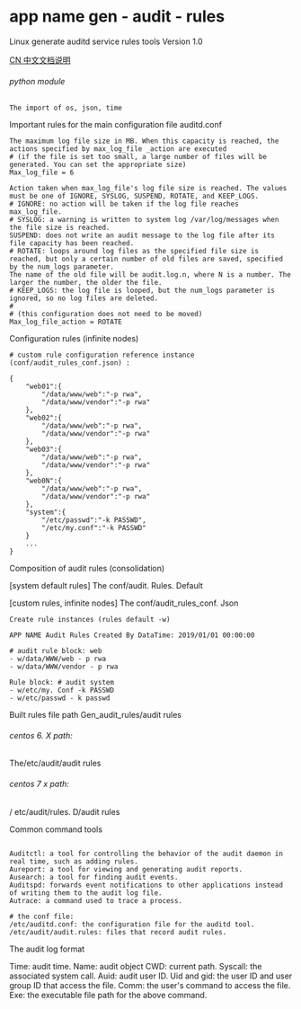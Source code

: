 # app name gen - audit - rules
Linux generate auditd service rules tools Version 1.0

[CN 中文文档说明](https://github.com/iotd/gen-auditd-service-rules/blob/master/README.CN.md)  

###### python module
```
The import of os, json, time
```

Important rules for the main configuration file auditd.conf
```
The maximum log file size in MB. When this capacity is reached, the actions specified by max_log_file _action are executed
# (if the file is set too small, a large number of files will be generated. You can set the appropriate size)
Max_log_file = 6

Action taken when max_log_file's log file size is reached. The values must be one of IGNORE, SYSLOG, SUSPEND, ROTATE, and KEEP_LOGS.
# IGNORE: no action will be taken if the log file reaches max_log_file.
# SYSLOG: a warning is written to system log /var/log/messages when the file size is reached.
SUSPEND: does not write an audit message to the log file after its file capacity has been reached.
# ROTATE: loops around log files as the specified file size is reached, but only a certain number of old files are saved, specified by the num_logs parameter.
The name of the old file will be audit.log.n, where N is a number. The larger the number, the older the file.
# KEEP_LOGS: the log file is looped, but the num_logs parameter is ignored, so no log files are deleted.
#
# (this configuration does not need to be moved)
Max_log_file_action = ROTATE

```

Configuration rules (infinite nodes)

```
# custom rule configuration reference instance (conf/audit_rules_conf.json) :

{
    "web01":{
        "/data/www/web":"-p rwa",
        "/data/www/vendor":"-p rwa"
    },
    "web02":{
        "/data/www/web":"-p rwa",
        "/data/www/vendor":"-p rwa"
    },
    "web03":{
        "/data/www/web":"-p rwa",
        "/data/www/vendor":"-p rwa"
    },
    "web0N":{
        "/data/www/web":"-p rwa",
        "/data/www/vendor":"-p rwa"
    },
    "system":{
        "/etc/passwd":"-k PASSWD",
        "/etc/my.conf":"-k PASSWD"
    }
    ...
}

```

Composition of audit rules (consolidation)

[system default rules]
The conf/audit. Rules. Default

[custom rules, infinite nodes]
The conf/audit_rules_conf. Json

```
Create rule instances (rules default -w)

APP NAME Audit Rules Created By DataTime: 2019/01/01 00:00:00

# audit rule block: web
- w/data/WWW/web - p rwa
- w/data/WWW/vendor - p rwa

Rule block: # audit system
- w/etc/my. Conf -k PASSWD
- w/etc/passwd - k passwd

```

Built rules file path
Gen_audit_rules/audit rules

###### centos 6. X path:
The/etc/audit/audit rules

###### centos 7 x path:
/ etc/audit/rules. D/audit rules

Common command tools

```

Auditctl: a tool for controlling the behavior of the audit daemon in real time, such as adding rules.
Aureport: a tool for viewing and generating audit reports.
Ausearch: a tool for finding audit events.
Auditspd: forwards event notifications to other applications instead of writing them to the audit log file.
Autrace: a command used to trace a process.

# the conf file:
/etc/auditd.conf: the configuration file for the auditd tool.
/etc/audit/audit.rules: files that record audit rules.

```

The audit log format

Time: audit time.
Name: audit object
CWD: current path.
Syscall: the associated system call.
Auid: audit user ID.
Uid and gid: the user ID and user group ID that access the file.
Comm: the user's command to access the file.
Exe: the executable file path for the above command.